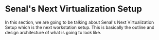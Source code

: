 # Senal's Next Virtualization Setup

In this section, we are going to be talking about Senal's Next Virtualization Setup
which is the next workstation setup. This is basically the outline and design 
architecture of what is going to look like. 

